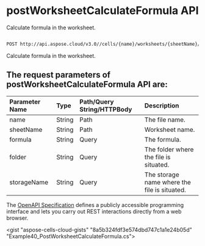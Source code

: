 # **postWorksheetCalculateFormula API**

Calculate formula in the worksheet. 

```bash

POST http://api.aspose.cloud/v3.0//cells/{name}/worksheets/{sheetName}/calculateformula

```
Calculate formula in the worksheet.

## The request parameters of **postWorksheetCalculateFormula** API are: 

| Parameter Name | Type | Path/Query String/HTTPBody | Description | 
| :- | :- | :- |:- | 
|name|String|Path|The file name.|
|sheetName|String|Path|Worksheet name.|
|formula|String|Query|The formula.|
|folder|String|Query|The folder where the file is situated.|
|storageName|String|Query|The storage name where the file is situated.|


The [OpenAPI Specification](https://reference.aspose.cloud/cells/#/WorksheetsController/PostWorksheetCalculateFormula) defines a publicly accessible programming interface and lets you carry out REST interactions directly from a web browser.

<gist "aspose-cells-cloud-gists" "8a5b324fdf3e574dbd747c1a1e24b05d" "Example40_PostWorksheetCalculateFormula.cs">

